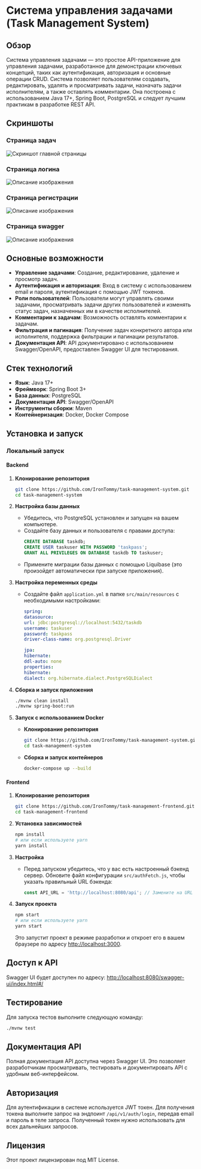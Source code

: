 # Система управления задачами (Task Management System)

## Обзор
Система управления задачами — это простое API-приложение для управления задачами,
разработанное для демонстрации ключевых концепций, таких как аутентификация,
авторизация и основные операции CRUD. Система позволяет пользователям создавать,
редактировать, удалять и просматривать задачи, назначать задачи исполнителям,
а также оставлять комментарии. Она построена с использованием Java 17+, Spring Boot,
PostgreSQL и следует лучшим практикам в разработке REST API.

## Скриншоты

### Страница задач
![Скриншот главной страницы](screenshots/2024-08-23_00-00-08.png)

### Страница логина
![Описание изображения](screenshots/2024-08-22_23-59-14.png)

### Страница регистрации
![Описание изображения](screenshots/2024-08-22_23-59-34.png)

### Страница swagger
![Описание изображения](screenshots/2024-08-22_23-58-36.png)

## Основные возможности
- **Управление задачами**: Создание, редактирование, удаление и просмотр задач.
- **Аутентификация и авторизация**: Вход в систему с использованием email и пароля,
  аутентификация с помощью JWT токенов.
- **Роли пользователей**: Пользователи могут управлять своими задачами, просматривать
  задачи других пользователей и изменять статус задач, назначенных им в качестве исполнителей.
- **Комментарии к задачам**: Возможность оставлять комментарии к задачам.
- **Фильтрация и пагинация**: Получение задач конкретного автора или исполнителя, поддержка
  фильтрации и пагинации результатов.
- **Документация API**: API документировано с использованием Swagger/OpenAPI, предоставлен
  Swagger UI для тестирования.

## Стек технологий
- **Язык**: Java 17+
- **Фреймворк**: Spring Boot 3+
- **База данных**: PostgreSQL
- **Документация API**: Swagger/OpenAPI
- **Инструменты сборки**: Maven
- **Контейнеризация**: Docker, Docker Compose

## Установка и запуск

### Локальный запуск

#### Backend

1. **Клонирование репозитория**
   ```bash
   git clone https://github.com/IronTommy/task-management-system.git
   cd task-management-system
   ```

2. **Настройка базы данных**
    - Убедитесь, что PostgreSQL установлен и запущен на вашем компьютере.
    - Создайте базу данных и пользователя с правами доступа:
      ```sql
      CREATE DATABASE taskdb;
      CREATE USER taskuser WITH PASSWORD 'taskpass';
      GRANT ALL PRIVILEGES ON DATABASE taskdb TO taskuser;
      ```
    - Примените миграции базы данных с помощью Liquibase (это произойдет автоматически
      при запуске приложения).

3. **Настройка переменных среды**
    - Создайте файл `application.yml` в папке `src/main/resources` с необходимыми настройками:
      ```yaml
      spring:
      datasource:
      url: jdbc:postgresql://localhost:5432/taskdb
      username: taskuser
      password: taskpass
      driver-class-name: org.postgresql.Driver

      jpa:
      hibernate:
      ddl-auto: none
      properties:
      hibernate:
      dialect: org.hibernate.dialect.PostgreSQLDialect
      ```

4. **Сборка и запуск приложения**
   ```bash
   ./mvnw clean install
   ./mvnw spring-boot:run
   ```

5. **Запуск с использованием Docker**
    - **Клонирование репозитория**

      ```bash
      git clone https://github.com/IronTommy/task-management-system.git
      cd task-management-system
      ```

    - **Сборка и запуск контейнеров**

      ```bash
      docker-compose up --build
      ```

#### Frontend

1. **Клонирование репозитория**
   ```bash
   git clone https://github.com/IronTommy/task-management-frontend.git
   cd task-management-frontend
   ```

2. **Установка зависимостей**
   ```bash
   npm install
   # или если используете yarn
   yarn install
   ```

3. **Настройка**
    - Перед запуском убедитесь, что у вас есть настроенный бэкенд сервер. Обновите файл конфигурации `src/authFetch.js`, чтобы указать правильный URL бэкенда:
      ```javascript
      const API_URL = 'http://localhost:8080/api'; // Замените на URL вашего бэкенда
      ```

4. **Запуск проекта**
   ```bash
   npm start
   # или если используете yarn
   yarn start
   ```
   Это запустит проект в режиме разработки и откроет его в вашем браузере по адресу [http://localhost:3000](http://localhost:3000).

## Доступ к API

Swagger UI будет доступен по адресу: [http://localhost:8080/swagger-ui/index.html#/](http://localhost:8080/swagger-ui/index.html#/)

## Тестирование
Для запуска тестов выполните следующую команду:

```bash
./mvnw test
```

## Документация API
Полная документация API доступна через Swagger UI. Это позволяет разработчикам
просматривать, тестировать и документировать API с удобным веб-интерфейсом.

## Авторизация
Для аутентификации в системе используется JWT токен. Для получения токена выполните
запрос на эндпоинт `/api/v1/auth/login`, передав email и пароль в теле запроса. Полученный
токен нужно использовать для всех дальнейших запросов.

## Лицензия
Этот проект лицензирован под MIT License.
